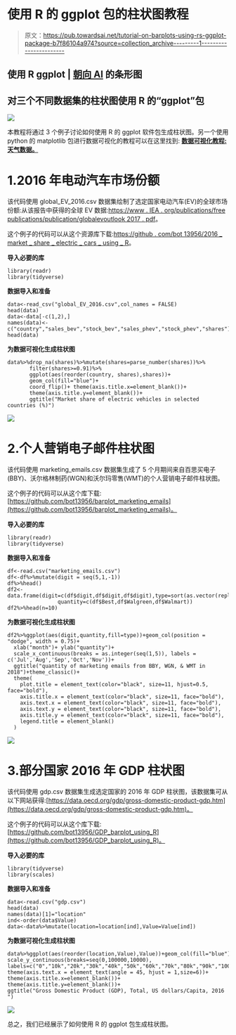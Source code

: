 # 使用 R 的 ggplot 包的柱状图教程

> 原文：<https://pub.towardsai.net/tutorial-on-barplots-using-rs-ggplot-package-b7f86104a974?source=collection_archive---------1----------------------->

## 使用 R ggplot | [朝向 AI](https://towardsai.net/) 的条形图

## 对三个不同数据集的柱状图使用 R 的“ggplot”包

![](img/5efd9e253bb71ac5bddda62dfe46fa83.png)

本教程将通过 3 个例子讨论如何使用 R 的 ggplot 软件包生成柱状图。另一个使用 python 的 matplotlib 包进行数据可视化的教程可以在这里找到: [**数据可视化教程:天气数据。**](https://medium.com/towards-artificial-intelligence/tutorial-on-data-visualization-weather-data-52efa1bef183)

# 1.2016 年电动汽车市场份额

该代码使用 global_EV_2016.csv 数据集绘制了选定国家电动汽车(EV)的全球市场份额:从该报告中获得的全球 EV 数据:[https://www . IEA . org/publications/free publications/publication/globalevoutlook 2017 . pdf](https://www.iea.org/publications/freepublications/publication/GlobalEVOutlook2017.pdf)。

这个例子的代码可以从这个资源库下载:[https://github . com/bot 13956/2016 _ market _ share _ electric _ cars _ using _ R](https://github.com/bot13956/2016_market_share_electric_cars_using_R)。

**导入必要的库**

```
library(readr)
library(tidyverse)
```

**数据导入和准备**

```
data<-read_csv("global_EV_2016.csv",col_names = FALSE)
head(data)
data<-data[-c(1,2),]
names(data)<-c("country","sales_bev","stock_bev","sales_phev","stock_phev","shares")
head(data)
```

**为数据可视化生成柱状图**

```
data%>%drop_na(shares)%>%mutate(shares=parse_number(shares))%>%
       filter(shares>=0.91)%>%
       ggplot(aes(reorder(country, shares),shares))+
       geom_col(fill="blue")+
       coord_flip()+ theme(axis.title.x=element_blank())+
       theme(axis.title.y=element_blank())+
       ggtitle("Market share of electric vehicles in selected countries (%)")
```

![](img/c81e6784c427b7c8518f4d9b2f3fa25f.png)

# 2.个人营销电子邮件柱状图

该代码使用 marketing_emails.csv 数据集生成了 5 个月期间来自百思买电子(BBY)、沃尔格林制药(WGN)和沃尔玛零售(WMT)的个人营销电子邮件柱状图。

这个例子的代码可以从这个库下载:[https://github.com/bot13956/barplot_marketing_emails](https://github.com/bot13956/barplot_marketing_emails)。

**导入必要的库**

```
library(readr)
library(tidyverse)
```

**数据导入和准备**

```
df<-read.csv("marketing_emails.csv")
df<-df%>%mutate(digit = seq(5,1,-1))
df%>%head()
df2<-data.frame(digit=c(df$digit,df$digit,df$digit),type=sort(as.vector(replicate(5,c("BBY","WGN","WMT")))), 
                quantity=c(df$Best,df$Walgreen,df$Walmart))
df2%>%head(n=10)
```

**为数据可视化生成柱状图**

```
df2%>%ggplot(aes(digit,quantity,fill=type))+geom_col(position = "dodge", width = 0.75)+
  xlab("month")+ ylab("quantity")+
  scale_x_continuous(breaks = as.integer(seq(1,5)), labels = c('Jul','Aug','Sep','Oct','Nov'))+
  ggtitle("quantity of marketing emails from BBY, WGN, & WMT in 2018")+theme_classic()+
  theme(
    plot.title = element_text(color="black", size=11, hjust=0.5, face="bold"),
    axis.title.x = element_text(color="black", size=11, face="bold"),
    axis.text.x = element_text(color="black", size=11, face="bold"),
    axis.text.y = element_text(color="black", size=11, face="bold"),
    axis.title.y = element_text(color="black", size=11, face="bold"),
    legend.title = element_blank()
  )
```

![](img/668015f4c6b1ea7eed5e74828b4ee587.png)

# 3.部分国家 2016 年 GDP 柱状图

该代码使用 gdp.csv 数据集生成选定国家的 2016 年 GDP 柱状图，该数据集可从以下网站获得:[https://data.oecd.org/gdp/gross-domestic-product-gdp.htm](https://data.oecd.org/gdp/gross-domestic-product-gdp.htm)。

这个例子的代码可以从这个库下载:[https://github.com/bot13956/GDP_barplot_using_R](https://github.com/bot13956/GDP_barplot_using_R)。

**导入必要的库**

```
library(tidyverse)
library(scales)
```

**数据导入和准备**

```
data<-read.csv("gdp.csv")
head(data)
names(data)[1]="location"
ind<-order(data$Value)
data<-data%>%mutate(location=location[ind],Value=Value[ind])
```

**为数据可视化生成柱状图**

```
data%>%ggplot(aes(reorder(location,Value),Value))+geom_col(fill="blue")+
scale_y_continuous(breaks=seq(0,100000,10000),               labels=c("0","10k","20k","30k","40k","50k","60k","70k","80k","90k","100k"))+
theme(axis.text.x = element_text(angle = 45, hjust = 1,size=6))+
theme(axis.title.x=element_blank())+
theme(axis.title.y=element_blank())+
ggtitle("Gross Domestic Product (GDP), Total, US dollars/Capita, 2016 ")
```

![](img/8e33439bc4177ca8f694d264ad0adfad.png)

总之，我们已经展示了如何使用 R 的 ggplot 包生成柱状图。